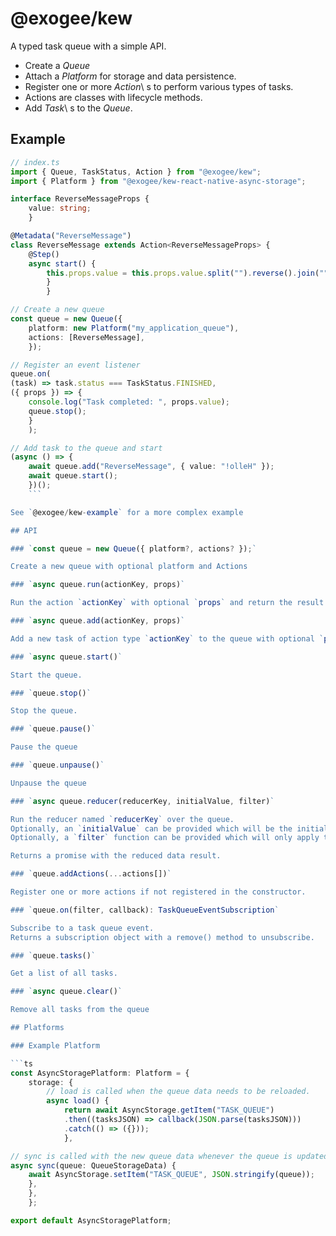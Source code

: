 # @exogee/kew

A typed task queue with a simple API.

- Create a _Queue_
- Attach a _Platform_ for storage and data persistence.
- Register one or more _Action_\ s to perform various types of tasks.
- Actions are classes with lifecycle methods.
- Add _Task_\ s to the _Queue_.

## Example

````ts
// index.ts
import { Queue, TaskStatus, Action } from "@exogee/kew";
import { Platform } from "@exogee/kew-react-native-async-storage";

interface ReverseMessageProps {
    value: string;
    }

@Metadata("ReverseMessage")
class ReverseMessage extends Action<ReverseMessageProps> {
    @Step()
    async start() {
        this.props.value = this.props.value.split("").reverse().join("");
        }
        }

// Create a new queue
const queue = new Queue({
    platform: new Platform("my_application_queue"),
    actions: [ReverseMessage],
    });

// Register an event listener
queue.on(
(task) => task.status === TaskStatus.FINISHED,
({ props }) => {
    console.log("Task completed: ", props.value);
    queue.stop();
    }
    );

// Add task to the queue and start
(async () => {
    await queue.add("ReverseMessage", { value: "!olleH" });
    await queue.start();
    })();
    ```

See `@exogee/kew-example` for a more complex example

## API

### `const queue = new Queue({ platform?, actions? });`

Create a new queue with optional platform and Actions

### `async queue.run(actionKey, props)`

Run the action `actionKey` with optional `props` and return the result immediately, without adding to the queue.

### `async queue.add(actionKey, props)`

Add a new task of action type `actionKey` to the queue with optional `props` - returns a unique task ID.

### `async queue.start()`

Start the queue.

### `queue.stop()`

Stop the queue.

### `queue.pause()`

Pause the queue

### `queue.unpause()`

Unpause the queue

### `async queue.reducer(reducerKey, initialValue, filter)`

Run the reducer named `reducerKey` over the queue.
Optionally, an `initialValue` can be provided which will be the initial value of the accumulator.
Optionally, a `filter` function can be provided which will only apply the reducer if the filter returns true for a task.

Returns a promise with the reduced data result.

### `queue.addActions(...actions[])`

Register one or more actions if not registered in the constructor.

### `queue.on(filter, callback): TaskQueueEventSubscription`

Subscribe to a task queue event.
Returns a subscription object with a remove() method to unsubscribe.

### `queue.tasks()`

Get a list of all tasks.

### `async queue.clear()`

Remove all tasks from the queue

## Platforms

### Example Platform

```ts
const AsyncStoragePlatform: Platform = {
    storage: {
        // load is called when the queue data needs to be reloaded.
        async load() {
            return await AsyncStorage.getItem("TASK_QUEUE")
            .then((tasksJSON) => callback(JSON.parse(tasksJSON)))
            .catch(() => ({}));
            },

// sync is called with the new queue data whenever the queue is updated.
async sync(queue: QueueStorageData) {
    await AsyncStorage.setItem("TASK_QUEUE", JSON.stringify(queue));
    },
    },
    };

export default AsyncStoragePlatform;
````
